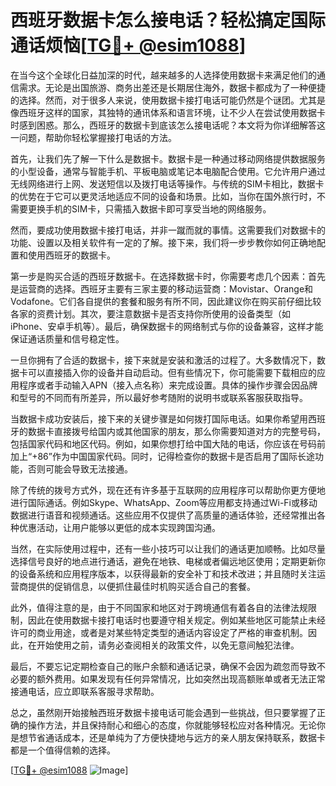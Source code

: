 # 西班牙数据卡怎么接电话？轻松搞定国际通话烦恼[[TG💪+ @esim1088](https://t.me/s/esim1088)]

在当今这个全球化日益加深的时代，越来越多的人选择使用数据卡来满足他们的通信需求。无论是出国旅游、商务出差还是长期居住海外，数据卡都成为了一种便捷的选择。然而，对于很多人来说，使用数据卡接打电话可能仍然是个谜团。尤其是像西班牙这样的国家，其独特的通讯体系和语言环境，让不少人在尝试使用数据卡时感到困惑。那么，西班牙的数据卡到底该怎么接电话呢？本文将为你详细解答这一问题，帮助你轻松掌握接打电话的方法。

首先，让我们先了解一下什么是数据卡。数据卡是一种通过移动网络提供数据服务的小型设备，通常与智能手机、平板电脑或笔记本电脑配合使用。它允许用户通过无线网络进行上网、发送短信以及拨打电话等操作。与传统的SIM卡相比，数据卡的优势在于它可以更灵活地适应不同的设备和场景。比如，当你在国外旅行时，不需要更换手机的SIM卡，只需插入数据卡即可享受当地的网络服务。

然而，要成功使用数据卡接打电话，并非一蹴而就的事情。这需要我们对数据卡的功能、设置以及相关软件有一定的了解。接下来，我们将一步步教你如何正确地配置和使用西班牙的数据卡。

第一步是购买合适的西班牙数据卡。在选择数据卡时，你需要考虑几个因素：首先是运营商的选择。西班牙主要有三家主要的移动运营商：Movistar、Orange和Vodafone。它们各自提供的套餐和服务有所不同，因此建议你在购买前仔细比较各家的资费计划。其次，要注意数据卡是否支持你所使用的设备类型（如iPhone、安卓手机等）。最后，确保数据卡的网络制式与你的设备兼容，这样才能保证通话质量和信号稳定性。

一旦你拥有了合适的数据卡，接下来就是安装和激活的过程了。大多数情况下，数据卡可以直接插入你的设备并自动启动。但有些情况下，你可能需要下载相应的应用程序或者手动输入APN（接入点名称）来完成设置。具体的操作步骤会因品牌和型号的不同而有所差异，所以最好参考随附的说明书或联系客服获取指导。

当数据卡成功安装后，接下来的关键步骤是如何拨打国际电话。如果你希望用西班牙的数据卡直接拨号给国内或其他国家的朋友，那么你需要知道对方的完整号码，包括国家代码和地区代码。例如，如果你想打给中国大陆的电话，你应该在号码前加上“+86”作为中国国家代码。同时，记得检查你的数据卡是否启用了国际长途功能，否则可能会导致无法接通。

除了传统的拨号方式外，现在还有许多基于互联网的应用程序可以帮助你更方便地进行国际通话。例如Skype、WhatsApp、Zoom等应用都支持通过Wi-Fi或移动数据进行语音和视频通话。这些应用不仅提供了高质量的通话体验，还经常推出各种优惠活动，让用户能够以更低的成本实现跨国沟通。

当然，在实际使用过程中，还有一些小技巧可以让我们的通话更加顺畅。比如尽量选择信号良好的地点进行通话，避免在地铁、电梯或者偏远地区使用；定期更新你的设备系统和应用程序版本，以获得最新的安全补丁和技术改进；并且随时关注运营商提供的促销信息，以便抓住最佳时机购买适合自己的套餐。

此外，值得注意的是，由于不同国家和地区对于跨境通信有着各自的法律法规限制，因此在使用数据卡接打电话时也要遵守相关规定。例如某些地区可能禁止未经许可的商业用途，或者是对某些特定类型的通话内容设定了严格的审查机制。因此，在开始使用之前，请务必查阅相关的政策文件，以免无意间触犯法律。

最后，不要忘记定期检查自己的账户余额和通话记录，确保不会因为疏忽而导致不必要的额外费用。如果发现有任何异常情况，比如突然出现高额账单或者无法正常接通电话，应立即联系客服寻求帮助。

总之，虽然刚开始接触西班牙数据卡接电话可能会遇到一些挑战，但只要掌握了正确的操作方法，并且保持耐心和细心的态度，你就能够轻松应对各种情况。无论你是想节省通话成本，还是单纯为了方便快捷地与远方的亲人朋友保持联系，数据卡都是一个值得信赖的选择。

[[TG💪+ @esim1088](https://t.me/s/esim1088) ![Image](https://i.postimg.cc/4NQfJmqS/Snipaste-2025-05-13-00-14-12.png)]